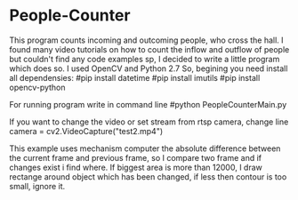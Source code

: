 # People-Counter
This program counts incoming and outcoming people, who cross the hall. 
  I found many video tutorials on how to count the inflow and outflow of people but couldn't find any code examples sp, I decided to write a little program which does so.
  I used OpenCV and Python 2.7
  So, begining you need install all dependensies:
   #pip install datetime
   #pip install imutils
   #pip install opencv-python
   
   For running program write in command line 
   #python PeopleCounterMain.py
   
   If you want to change the video or set stream from rtsp camera, change line
   camera = cv2.VideoCapture("test2.mp4") 
   
   This example uses mechanism computer the absolute difference between the current frame and
   previous frame, so I compare two frame and if changes exist i find where. If biggest area is more than 
   12000, I draw rectange around object which has been changed, if less then contour is too small, ignore it.

  
